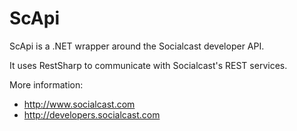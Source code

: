 ScApi
=====

ScApi is a .NET wrapper around the Socialcast developer API.

It uses RestSharp to communicate with Socialcast's REST services.

More information:
* http://www.socialcast.com
* http://developers.socialcast.com
